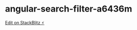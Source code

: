 # angular-search-filter-a6436m

[Edit on StackBlitz ⚡️](https://stackblitz.com/edit/angular-search-filter-a6436m)